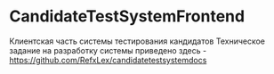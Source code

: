 # CandidateTestSystemFrontend
Клиентская часть системы тестирования кандидатов
Техническое задание на разработку системы приведено здесь - https://github.com/RefxLex/candidatetestsystemdocs
